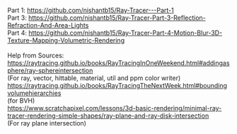 Part 1: https://github.com/nishantb15/Ray-Tracer---Part-1 <br />
Part 3: https://github.com/nishantb15/Ray-Tracer-Part-3-Reflection-Refraction-And-Area-Lights <br />
Part 4: https://github.com/nishantb15/Ray-Tracer-Part-4-Motion-Blur-3D-Texture-Mapping-Volumetric-Rendering <br />
<br />
Help from Sources: <br />
https://raytracing.github.io/books/RayTracingInOneWeekend.html#addingasphere/ray-sphereintersection <br />
(For ray, vector, hittable, material, util and ppm color writer) <br />
https://raytracing.github.io/books/RayTracingTheNextWeek.html#boundingvolumehierarchies <br />
(for BVH) <br />
https://www.scratchapixel.com/lessons/3d-basic-rendering/minimal-ray-tracer-rendering-simple-shapes/ray-plane-and-ray-disk-intersection <br />
(For ray plane intersection) <br />
